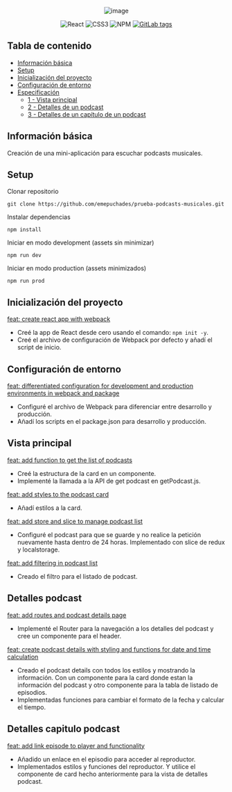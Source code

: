 <div align="center">

![image](https://github.com/emepuchades/prueba-podcasts-musicales/assets/100128850/33b8adaf-6cd9-416b-aa1b-04496ed73e03)

![React](https://img.shields.io/badge/react-%2320232a.svg?style=for-the-badge&logo=react&logoColor=%2361DAFB)
![CSS3](https://img.shields.io/badge/css3-%231572B6.svg?style=for-the-badge&logo=css3&logoColor=white)
![NPM](https://img.shields.io/badge/NPM-%23CB3837.svg?style=for-the-badge&logo=npm&logoColor=white)
[![GitLab tags](https://badgen.net/gitlab/tags/NickBusey/HomelabOS/)](https://github.com/emepuchades/prueba-podcasts-musicales/tags)

</div>

## Tabla de contenido
- [Información básica](#info-básica)
- [Setup](#setup)
- [Inicialización del proyecto](#especificación-técnica)
- [Configuración de entorno](#configuracion-entorno)
- [Especificación](#especificación)
  - [1 - Vista principal](#1---vista-principal)
  - [2 - Detalles de un podcast](#2---detalles-podcast)
  - [3 - Detalles de un capítulo de un podcast](#3---detalles-capitulo-podcast)


## Información básica
Creación de una mini-aplicación para escuchar podcasts musicales.

## Setup

Clonar repositorio
```
git clone https://github.com/emepuchades/prueba-podcasts-musicales.git
```

Instalar dependencias
```
npm install
```

Iniciar en modo development (assets sin minimizar)
```
npm run dev
```

Iniciar en modo production (assets minimizados)
```
npm run prod
```

## Inicialización del proyecto
[feat: create react app with webpack](https://github.com/emepuchades/prueba-podcasts-musicales/commit/8d2b46c4f8898eb6f83e70239356dc1d27631bb8)
  - Creé la app de React desde cero usando el comando: `npm init -y`.
  - Creé el archivo de configuración de Webpack por defecto y añadí el script de inicio.

## Configuración de entorno
[feat: differentiated configuration for development and production environments in webpack and package](https://github.com/emepuchades/prueba-podcasts-musicales/commit/8e9eea31f18bc80fa1a02863750831df25b680c7)
  - Configuré el archivo de Webpack para diferenciar entre desarrollo y producción.
  - Añadí los scripts en el package.json para desarrollo y producción.

## Vista principal
[feat: add function to get the list of podcasts](https://github.com/emepuchades/prueba-podcasts-musicales/commit/b429c4f27c5aa6d27356829d6e4ffdb6e06b9e70)
  - Creé la estructura de la card en un componente.
  - Implementé la llamada a la API de get podcast en getPodcast.js.
    
[feat: add styles to the podcast card](https://github.com/emepuchades/prueba-podcasts-musicales/commit/08b5a36725b46562a901a6088925a78141c6f390)
  - Añadí estilos a la card.

[feat: add store and slice to manage podcast list](https://github.com/emepuchades/prueba-podcasts-musicales/commit/d36580e01559d86a2b085e0728028809c9d120f2)
  - Configuré el podcast para que se guarde y no realice la petición nuevamente hasta dentro de 24 horas. Implementado con slice de redux y localstorage.

[feat: add filtering in podcast list](https://github.com/emepuchades/prueba-podcasts-musicales/commit/cee46b5ab131d244d64649d0cf99f0de6216498a)
  - Creado el filtro para el listado de podcast.

## Detalles podcast
[feat: add routes and podcast details page](https://github.com/emepuchades/prueba-podcasts-musicales/commit/654367331fda10709f6af18347dc851c6be4d465)
  - Implementé el Router para la navegación a los detalles del podcast y cree un componente para el header.
    
[feat: create podcast details with styling and functions for date and time calculation](https://github.com/emepuchades/prueba-podcasts-musicales/commit/8ff488e8ae83a770b77dc7532da700b984d6f15c)
  - Creado el podcast details con todos los estilos y mostrando la información. Con un componente para la card donde estan la información del podcast y otro componente para la tabla de listado de episodios.
  - Implementadas funciones para cambiar el formato de la fecha y calcular el tiempo.

## Detalles capitulo podcast
[feat: add link episode to player and functionality](https://github.com/emepuchades/prueba-podcasts-musicales/commit/3f16da241bd7fe22b124b572d4ec3351555c53f4)
  - Añadido un enlace en el episodio para acceder al reproductor.
  - Implementados estilos y funciones del reproductor. Y utilice el componente de card hecho anteriormente para la vista de detalles podcast.
